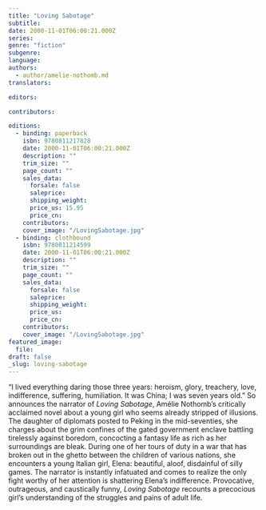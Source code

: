 ```yaml
---
title: "Loving Sabotage"
subtitle:
date: 2000-11-01T06:00:21.000Z
series:
genre: "fiction"
subgenre:
language:
authors:
  - author/amelie-nothomb.md
translators:

editors:

contributors:

editions:
  - binding: paperback
    isbn: 9780811217828
    date: 2000-11-01T06:00:21.000Z
    description: ""
    trim_size: ""
    page_count: ""
    sales_data:
      forsale: false
      saleprice:
      shipping_weight:
      price_us: 15.95
      price_cn:
    contributors:
    cover_image: "/LovingSabotage.jpg"
  - binding: clothbound
    isbn: 9780811214599
    date: 2000-11-01T06:00:21.000Z
    description: ""
    trim_size: ""
    page_count: ""
    sales_data:
      forsale: false
      saleprice:
      shipping_weight:
      price_us:
      price_cn:
    contributors:
    cover_image: "/LovingSabotage.jpg"
featured_image:
  file:
draft: false
_slug: loving-sabotage
---
```


“I lived everything daring those three years: heroism, glory, treachery, love, indifference, suffering, humiliation. It was China; I was seven years old.” So announces the narrator of _Loving Sabotage_, Amélie Nothomb’s critically acclaimed novel about a young girl who seems already stripped of illusions. The daughter of diplomats posted to Peking in the mid-seventies, she charges about the grim confines of the gated government enclave battling tirelessly against boredom, concocting a fantasy life as rich as her surroundings are bleak. During one of her tours of duty in a war that has broken out in the ghetto between the children of various nations, she encounters a young Italian girl, Elena: beautiful, aloof, disdainful of silly games. The narrator is instantly infatuated and comes to realize the only fight worthy of her attention is shattering Elena’s indifference. Provocative, outrageous, and caustically funny, _Loving Sabotage_ recounts a precocious girl’s understanding of the struggles and pains of adult life.  

